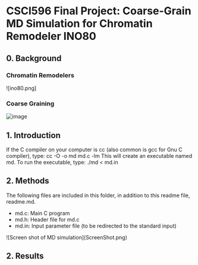 # CSCI596 Final Project: Coarse-Grain MD Simulation for Chromatin Remodeler INO80



## 0. Background

### Chromatin Remodelers
![ino80.png]
### Coarse Graining
![image](https://user-images.githubusercontent.com/25398675/143984154-7b7f0b93-97b7-4076-8595-bdf312867ebc.png)


## 1. Introduction
If the C compiler on your computer is cc (also common is gcc for Gnu C
compiler), type:
cc -O -o md md.c -lm
This will create an executable named md. To run the executable, type:
./md < md.in
## 2. Methods
The following files are included in this folder, in addition to this readme
file, readme.md.
<ul>
<li>md.c: Main C program</li>
<li>md.h: Header file for md.c</li>
<li>md.in: Input parameter file (to be redirected to the standard input)</li>
</ul>
![Screen shot of MD simulation](ScreenShot.png)

## 2. Results
